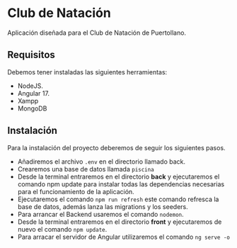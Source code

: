 # Club de Natación

Aplicación diseñada para el Club de Natación de Puertollano.

## Requisitos
Debemos tener instaladas las siguientes herramientas:
- NodeJS.
- Angular 17.
- Xampp
- MongoDB

## Instalación
Para la instalación del proyecto deberemos de seguir los siguientes pasos.
- Añadiremos el archivo `.env` en el directorio llamado back.
- Crearemos una base de datos llamada `piscina`
- Desde la terminal entraremos en el directorio **back** y ejecutaremos el comando npm update para instalar todas las dependencias necesarias para el funcionamiento de la aplicación.
- Ejecutaremos el comando `npm run refresh` este comando refresca la base de datos, además lanza las migrations y los seeders.
- Para arrancar el Backend usaremos el comando `nodemon`.
- Desde la terminal entraremos en el directorio **front** y ejecutaremos de nuevo el comando `npm update`.
- Para arracar el servidor de Angular utilizaremos el comando `ng serve -o`